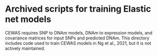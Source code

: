 # Archived scripts for training Elastic net models
CEWAS requires SNP to DNAm models, DNAm to expression models, and covariance matrices for input SNPs and predicted DNAm. This directory includes code used to train CEWAS models in Ng et al., 2021, but it is not actively maintained.
